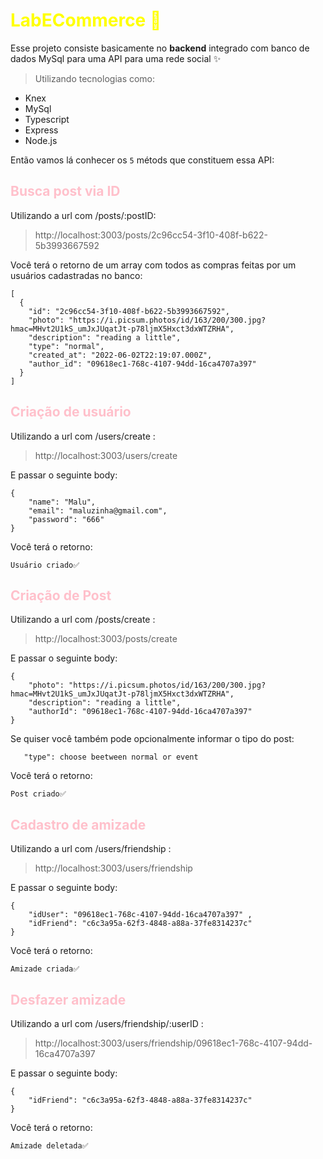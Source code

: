 # <font color="yellow">LabECommerce 📱</font>
Esse projeto consiste basicamente no **backend** integrado com banco de dados MySql para uma API para uma rede social ✨

> Utilizando tecnologias como:
- Knex
- MySql
- Typescript
- Express
- Node.js

Então vamos lá conhecer os `5` métods que constituem essa API:

## <font color="pink">Busca post via ID</font>

Utilizando a url com /posts/:postID:
> http://localhost:3003/posts/2c96cc54-3f10-408f-b622-5b3993667592


Você terá o retorno de um array com todos as compras feitas por um usuários cadastradas no banco:

~~~
[
  {
    "id": "2c96cc54-3f10-408f-b622-5b3993667592",
    "photo": "https://i.picsum.photos/id/163/200/300.jpg?hmac=MHvt2U1kS_umJxJUqatJt-p78ljmX5Hxct3dxWTZRHA",
    "description": "reading a little",
    "type": "normal",
    "created_at": "2022-06-02T22:19:07.000Z",
    "author_id": "09618ec1-768c-4107-94dd-16ca4707a397"
  }
]
~~~

## <font color="pink">Criação de usuário</font>
Utilizando a url com /users/create :
> http://localhost:3003/users/create 

E passar o seguinte body:
~~~
{
    "name": "Malu",
    "email": "maluzinha@gmail.com",
    "password": "666"
}
~~~
Você terá o retorno:
~~~
Usuário criado✅
~~~

## <font color="pink">Criação de Post</font>
Utilizando a url com /posts/create :
> http://localhost:3003/posts/create 

E passar o seguinte body:
~~~
{
    "photo": "https://i.picsum.photos/id/163/200/300.jpg?hmac=MHvt2U1kS_umJxJUqatJt-p78ljmX5Hxct3dxWTZRHA",
    "description": "reading a little",
    "authorId": "09618ec1-768c-4107-94dd-16ca4707a397"
}
~~~
Se quiser você também pode opcionalmente informar o tipo do post:
~~~
   "type": choose beetween normal or event
~~~

Você terá o retorno:
~~~
Post criado✅
~~~

## <font color="pink">Cadastro de amizade</font>
Utilizando a url com /users/friendship :
> http://localhost:3003/users/friendship

E passar o seguinte body:
~~~
{
    "idUser": "09618ec1-768c-4107-94dd-16ca4707a397" , 
    "idFriend": "c6c3a95a-62f3-4848-a88a-37fe8314237c"
}
~~~
Você terá o retorno:
~~~
Amizade criada✅
~~~

## <font color="pink">Desfazer amizade</font>
Utilizando a url com /users/friendship/:userID :
> http://localhost:3003/users/friendship/09618ec1-768c-4107-94dd-16ca4707a397

E passar o seguinte body:
~~~
{
    "idFriend": "c6c3a95a-62f3-4848-a88a-37fe8314237c"
}
~~~
Você terá o retorno:
~~~
Amizade deletada✅
~~~